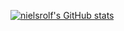 [![nielsrolf's GitHub stats](https://github-readme-stats.vercel.app/api?username=nielsrolf)](https://github.com/nielsrolf)
